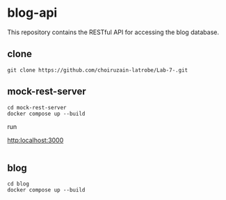 # blog-api

This repository contains the RESTful API for accessing the blog database.
## clone

```
git clone https://github.com/choiruzain-latrobe/Lab-7-.git
```


## mock-rest-server
```
cd mock-rest-server
docker compose up --build
```

run 

[http:localhost:3000](http://localhost:3000/)
```

```


## blog
```
cd blog
docker compose up --build
```
